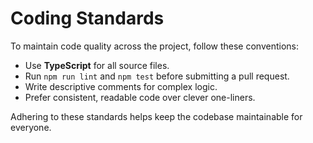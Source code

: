 # Coding Standards

To maintain code quality across the project, follow these conventions:

- Use **TypeScript** for all source files.
- Run `npm run lint` and `npm test` before submitting a pull request.
- Write descriptive comments for complex logic.
- Prefer consistent, readable code over clever one-liners.

Adhering to these standards helps keep the codebase maintainable for everyone.
